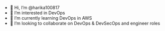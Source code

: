 - 👋 Hi, I’m @harika100817
- 👀 I’m interested in DevOps 
- 🌱 I’m currently learning DevOps in AWS
- 💞️ I’m looking to collaborate on DevOps & DevSecOps and engineer roles 


<!---
harika100817/harika100817 is a ✨ special ✨ repository because its `README.md` (this file) appears on your GitHub profile.
You can click the Preview link to take a look at your changes.
--->
